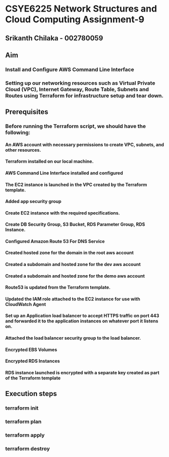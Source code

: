 # CSYE6225 Network Structures and Cloud Computing Assignment-9

## Srikanth Chilaka - 002780059

## Aim

### Install and Configure AWS Command Line Interface
### Setting up our networking resources such as Virtual Private Cloud (VPC), Internet Gateway, Route Table, Subnets and Routes using Terraform for infrastructure setup and tear down.


## Prerequisites

### Before running the Terraform script, we should have the following:

#### An AWS account with necessary permissions to create VPC, subnets, and other resources.
#### Terraform installed on our local machine.
#### AWS Command Line Interface installed and configured
#### The EC2 instance is launched in the VPC created by the Terraform template.
#### Added app security group
#### Create EC2 instance with the required specifications.
#### Create DB Security Group, S3 Bucket, RDS Parameter Group, RDS Instance.
#### Configured Amazon Route 53 For DNS Service
#### Created hosted zone for the domain in the root aws account
#### Created a subdomain and hosted zone for the dev aws account
#### Created a subdomain and hosted zone for the demo aws account
#### Route53 is updated from the Terraform template.
#### Updated the IAM role attached to the EC2 instance for use with CloudWatch Agent
#### Set up an Application load balancer to accept HTTPS traffic on port 443 and forwarded it to the application instances on whatever port it listens on.
#### Attached the load balancer security group to the load balancer.
#### Encrypted EBS Volumes
#### Encrypted RDS Instances
#### RDS instance launched is encrypted with a separate key created as part of the Terraform template

## Execution steps

### terraform init
### terraform plan
### terraform apply
### terraform destroy
